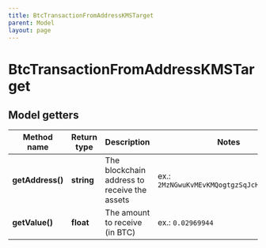 ```yaml
---
title: BtcTransactionFromAddressKMSTarget
parent: Model
layout: page
---
```


# BtcTransactionFromAddressKMSTarget

## Model getters

Method name | Return type | Description | Notes
------------ | ------------- | ------------- | -------------
**getAddress()** | **string** | The blockchain address to receive the assets | ex.: `2MzNGwuKvMEvKMQogtgzSqJcH2UW3Tc5oc7`
**getValue()** | **float** | The amount to receive (in BTC) | ex.: `0.02969944`

